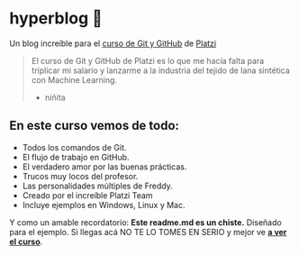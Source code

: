 # hyperblog 💚
Un blog increíble para el [curso de Git y GitHub](https://platzi.com/cursos/git-github/ "curso de Git y Github") de [Platzi](https://platzi.com/ "Platzi")
> El curso de Git y GitHub de Platzi es lo que me hacía falta para triplicar mi salario y lanzarme a la industria del tejido de lana sintética con Machine Learning.
> - niñita

## En este curso vemos de todo:
* Todos los comandos de Git.
* El flujo de trabajo en GitHub.
* El verdadero amor por las buenas prácticas.
* Trucos muy locos del profesor.
* Las personalidades múltiples de Freddy.
* Creado por el increíble Platzi Team 
* Incluye ejemplos en Windows, Linux y Mac.

Y como un amable recordatorio: **Este readme.md es un chiste.** Diseñado para el ejemplo. Si llegas acá NO TE LO TOMES EN SERIO y mejor ve [**a ver el curso**](https://platzi.com/cursos/git-github/ "a ver el curso").